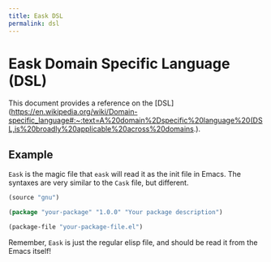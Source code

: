 ```yaml
---
title: Eask DSL
permalink: dsl
---
```


# Eask Domain Specific Language (DSL)

This document provides a reference on the [DSL](https://en.wikipedia.org/wiki/Domain-specific_language#:~:text=A%20domain%2Dspecific%20language%20(DSL,is%20broadly%20applicable%20across%20domains.).

## Example

`Eask` is the magic file that `eask` will read it as the init file in Emacs.
The syntaxes are very similar to the `Cask` file, but different.

```el
(source "gnu")

(package "your-package" "1.0.0" "Your package description")

(package-file "your-package-file.el")
```

Remember, `Eask` is just the regular elisp file, and should be read it from
the Emacs itself!

